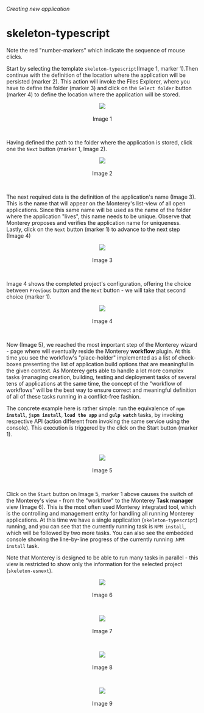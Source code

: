 _Creating new application_
# skeleton-typescript
Note the red "number-markers" which indicate the sequence of mouse clicks.

Start by selecting the template `skeleton-typescript`(Image 1, marker 1).Then continue with the definition of the location where the application will be persisted (marker 2).  This action will invoke the Files Explorer, where you have to define the folder (marker 3) and click on the `Select folder` button (marker 4) to define the location where the application will be stored.

<p align=center>
  <img src="https://cloud.githubusercontent.com/assets/2712405/18034958/373abede-6d19-11e6-941e-e8f7d9986276.png"></img>
 <br><br>
Image 1
</p>

<br>

Having defined the path to the folder where the application is stored, click one the `Next` button (marker 1, Image 2).

<p align=center>
  <img src="https://cloud.githubusercontent.com/assets/2712405/18034981/6dbb471c-6d19-11e6-9332-1d9f4bd5db5e.png"></img>
 <br><br>
Image 2
</p>

<br>

The next required data is the definition of the application's name (Image 3). This is the name that will appear on the Monterey's list-view of all open applications. Since this same name will be used as the name of the folder where the application "lives", this name needs to be unique. Observe that Monterey proposes and verifies the application name for uniqueness. Lastly, click on the `Next` button (marker 1) to advance to the next step (Image 4)

<p align=center>
  <img src="https://cloud.githubusercontent.com/assets/2712405/18035058/6f8d0bf0-6d1b-11e6-974e-72cd7f2eba20.png"></img>
 <br><br>
Image 3
</p>

<br>

Image 4 shows the completed project's configuration, offering the choice between `Previous` button and the `Next` button - we will take that second choice (marker 1).

<p align=center>
  <img src="https://cloud.githubusercontent.com/assets/2712405/18035066/a08b0004-6d1b-11e6-8b1f-913809f990d5.png"></img>
 <br><br>
Image 4
</p>

<br>

Now (Image 5), we reached the most important step of the Monterey wizard - page where will eventually reside the Monterey **workflow** plugin. At this time you see the workflow's "place-holder" implemented as a list of check-boxes presenting the list of application build options that are meaningful in the given context. As Monterey gets able to handle a lot more complex tasks (managing creation, building, testing and deployment tasks of several tens of applications at the same time, the concept of the "workflow of workflows" will be the best way to ensure correct and meaningful definition of all of these tasks running in a conflict-free fashion.

The concrete example here is rather simple: run the equivalence of **`npm install`**, **`jspm install`**, **`load the app`** and **`gulp watch`** tasks, by invoking respective API (action different from invoking the same service using the console). This execution is triggered by the click on the Start button (marker 1).

<br>
<p align=center>
  <img src="https://cloud.githubusercontent.com/assets/2712405/18035073/ca1c247a-6d1b-11e6-8ec1-92858e7fdc1c.png"></img>
 <br><br>
Image 5
</p>

<br>

Click on the `Start` button on Image 5, marker 1 above causes the switch of the Monterey's view - from the "workflow" to the Monterey **Task manager** view (Image 6). This is the most often used Monterey integrated tool, which is the controlling and management entity for handling all running Monterey applications. At this time we have a single application (`skeleton-typescript`) running, and you can see that the currently running task is `NPM install`, which will be followed by two more tasks. You can also see the embedded console showing the line-by-line progress of the currently running .`NPM install` task.

Note that Monterey is designed to be able to run many tasks in parallel - this view is restricted to show only the information for the selected project (`skeleton-esnext`).

<p align=center>
  <img src="https://cloud.githubusercontent.com/assets/2712405/18035079/ead01f50-6d1b-11e6-9f44-5fda8061e16c.png"></img>
 <br><br>
Image 6
</p>

<br>
<p align=center>
  <img src="https://cloud.githubusercontent.com/assets/2712405/18035090/199efd24-6d1c-11e6-8d74-245f0965fc13.png"></img>
 <br><br>
Image 7
</p>

<br>
<p align=center>
  <img src="https://cloud.githubusercontent.com/assets/2712405/18035096/36815450-6d1c-11e6-9293-e45bd7acb50a.png"></img>
 <br><br>
Image 8
</p>

<br>
<p align=center>
  <img src="https://cloud.githubusercontent.com/assets/2712405/18035100/5453850c-6d1c-11e6-847b-1bd188838117.png"></img>
 <br><br>
Image 9
</p>















